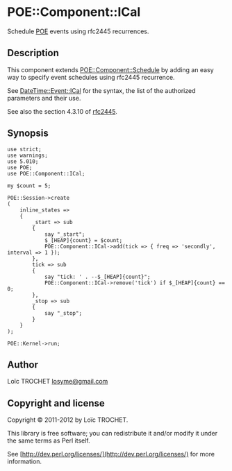 POE::Component::ICal
====================

Schedule [POE](http://search.cpan.org/~rcaputo/POE/) events using rfc2445 recurrences.

Description
-----------

This component extends [POE::Component::Schedule](http://search.cpan.org/~dolmen/POE-Component-Schedule/) by adding an easy way to specify event schedules
using rfc2445 recurrence.

See [DateTime::Event::ICal](http://search.cpan.org/~fglock/DateTime-Event-ICal/) for the syntax, the list of the authorized parameters and their use.

See also the section 4.3.10 of [rfc2445](<http://www.apps.ietf.org/rfc/rfc2445.html>).

Synopsis
--------

    use strict;
    use warnings;
    use 5.010;
    use POE;
    use POE::Component::ICal;
    
    my $count = 5;
    
    POE::Session->create
    (
        inline_states =>
        {
            _start => sub
            {
                say "_start";
                $_[HEAP]{count} = $count;
                POE::Component::ICal->add(tick => { freq => 'secondly', interval => 1 });
            },
            tick => sub
            {
                say "tick: ' . --$_[HEAP]{count}";
                POE::Component::ICal->remove('tick') if $_[HEAP]{count} == 0;
            },
            _stop => sub
            {
                say "_stop";
            }
        }
    );
    
    POE::Kernel->run;

Author
------

Lo&iuml;c TROCHET <losyme@gmail.com>

Copyright and license
---------------------

Copyright &copy; 2011-2012 by Lo&iuml;c TROCHET.

This library is free software; you can redistribute it and/or modify it under the same terms as Perl itself.

See [http://dev.perl.org/licenses/](http://dev.perl.org/licenses/) for more information.
    